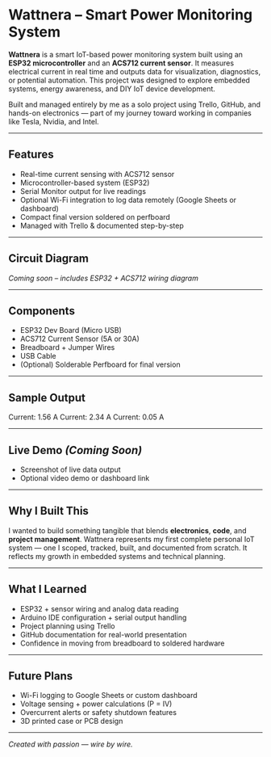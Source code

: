 # Wattnera – Smart Power Monitoring System

**Wattnera** is a smart IoT-based power monitoring system built using an **ESP32 microcontroller** and an **ACS712 current sensor**. It measures electrical current in real time and outputs data for visualization, diagnostics, or potential automation. This project was designed to explore embedded systems, energy awareness, and DIY IoT device development.

Built and managed entirely by me as a solo project using Trello, GitHub, and hands-on electronics — part of my journey toward working in companies like Tesla, Nvidia, and Intel.

---

## Features
- Real-time current sensing with ACS712 sensor
- Microcontroller-based system (ESP32)
- Serial Monitor output for live readings
- Optional Wi-Fi integration to log data remotely (Google Sheets or dashboard)
- Compact final version soldered on perfboard
- Managed with Trello & documented step-by-step

---

## Circuit Diagram
*Coming soon – includes ESP32 + ACS712 wiring diagram*

---

## Components
- ESP32 Dev Board (Micro USB)
- ACS712 Current Sensor (5A or 30A)
- Breadboard + Jumper Wires
- USB Cable
- (Optional) Solderable Perfboard for final version

---

## Sample Output
Current: 1.56 A
Current: 2.34 A
Current: 0.05 A

---

## Live Demo *(Coming Soon)*
- Screenshot of live data output
- Optional video demo or dashboard link

---

## Why I Built This
I wanted to build something tangible that blends **electronics**, **code**, and **project management**. Wattnera represents my first complete personal IoT system — one I scoped, tracked, built, and documented from scratch. It reflects my growth in embedded systems and technical planning.

---

## What I Learned
- ESP32 + sensor wiring and analog data reading
- Arduino IDE configuration + serial output handling
- Project planning using Trello
- GitHub documentation for real-world presentation
- Confidence in moving from breadboard to soldered hardware

---

## Future Plans
- Wi-Fi logging to Google Sheets or custom dashboard
- Voltage sensing + power calculations (P = IV)
- Overcurrent alerts or safety shutdown features
- 3D printed case or PCB design

---

*Created with passion — wire by wire.*
